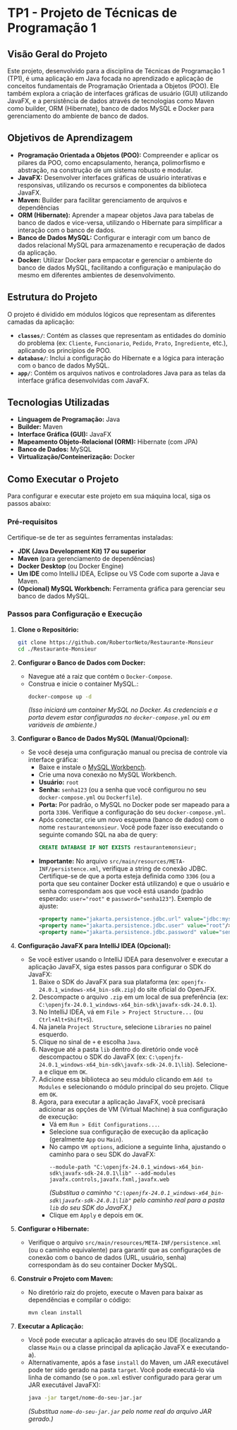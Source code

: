 # TP1 - Projeto de Técnicas de Programação 1

## Visão Geral do Projeto

Este projeto, desenvolvido para a disciplina de Técnicas de Programação 1 (TP1), é uma aplicação em Java focada no aprendizado e aplicação de conceitos fundamentais de Programação Orientada a Objetos (POO). Ele também explora a criação de interfaces gráficas de usuário (GUI) utilizando JavaFX, e a persistência de dados através de tecnologias como Maven como builder, ORM (Hibernate), banco de dados MySQL e Docker para gerenciamento do ambiente de banco de dados.

## Objetivos de Aprendizagem

* **Programação Orientada a Objetos (POO):** Compreender e aplicar os pilares da POO, como encapsulamento, herança, polimorfismo e abstração, na construção de um sistema robusto e modular.
* **JavaFX:** Desenvolver interfaces gráficas de usuário interativas e responsivas, utilizando os recursos e componentes da biblioteca JavaFX.
* **Maven:** Builder para facilitar gerenciamento de arquivos e dependências
* **ORM (Hibernate):** Aprender a mapear objetos Java para tabelas de banco de dados e vice-versa, utilizando o Hibernate para simplificar a interação com o banco de dados.
* **Banco de Dados MySQL:** Configurar e interagir com um banco de dados relacional MySQL para armazenamento e recuperação de dados da aplicação.
* **Docker:** Utilizar Docker para empacotar e gerenciar o ambiente do banco de dados MySQL, facilitando a configuração e manipulação do mesmo em diferentes ambientes de desenvolvimento.

## Estrutura do Projeto

O projeto é dividido em módulos lógicos que representam as diferentes camadas da aplicação:

* **`classes/`**: Contém as classes que representam as entidades do domínio do problema (ex: `Cliente`, `Funcionario`, `Pedido`, `Prato`, `Ingrediente`, etc.), aplicando os princípios de POO.
* **`database/`**: Inclui a configuração do Hibernate e a lógica para interação com o banco de dados MySQL.
* **`app/`**: Contém os arquivos nativos e controladores Java para as telas da interface gráfica desenvolvidas com JavaFX.

## Tecnologias Utilizadas

* **Linguagem de Programação:** Java
* **Builder:** Maven
* **Interface Gráfica (GUI):** JavaFX
* **Mapeamento Objeto-Relacional (ORM):** Hibernate (com JPA)
* **Banco de Dados:** MySQL
* **Virtualização/Conteinerização:** Docker

## Como Executar o Projeto

Para configurar e executar este projeto em sua máquina local, siga os passos abaixo:

### Pré-requisitos

Certifique-se de ter as seguintes ferramentas instaladas:

* **JDK (Java Development Kit) 17 ou superior**
* **Maven** (para gerenciamento de dependências)
* **Docker Desktop** (ou Docker Engine)
* **Um IDE** como IntelliJ IDEA, Eclipse ou VS Code com suporte a Java e Maven.
* **(Opcional) MySQL Workbench:** Ferramenta gráfica para gerenciar seu banco de dados MySQL.

### Passos para Configuração e Execução

1.  **Clone o Repositório:**
    ```bash
    git clone https://github.com/RobertorNeto/Restaurante-Monsieur
    cd ./Restaurante-Monsieur
    ```

2.  **Configurar o Banco de Dados com Docker:**
    * Navegue até a raiz que contém o `Docker-Compose`.
    * Construa e inicie o container MySQL.:
        ```bash
        docker-compose up -d
        ```
        *(Isso iniciará um container MySQL no Docker. As credenciais e a porta devem estar configuradas no `docker-compose.yml` ou em variáveis de ambiente.)*

3.  **Configurar o Banco de Dados MySQL (Manual/Opcional):**
    * Se você deseja uma configuração manual ou precisa de controle via interface gráfica:
        * Baixe e instale o [MySQL Workbench](https://www.mysql.com/products/workbench/).
        * Crie uma nova conexão no MySQL Workbench.
        * **Usuário:** `root`
        * **Senha:** `senha123` (ou a senha que você configurou no seu `docker-compose.yml` ou `Dockerfile`).
        * **Porta:** Por padrão, o MySQL no Docker pode ser mapeado para a porta `3306`. Verifique a configuração do seu `docker-compose.yml`.
        * Após conectar, crie um novo esquema (banco de dados) com o nome `restaurantemonsieur`. Você pode fazer isso executando o seguinte comando SQL na aba de query:
            ```sql
            CREATE DATABASE IF NOT EXISTS restaurantemonsieur;
            ```
        * **Importante:** No arquivo `src/main/resources/META-INF/persistence.xml`, verifique a string de conexão JDBC. Certifique-se de que a porta esteja definida como `3306` (ou a porta que seu container Docker está utilizando) e que o usuário e senha correspondam aos que você está usando (padrão esperado: `user="root"` e `password="senha123"`). Exemplo de ajuste:
            ```xml
            <property name="jakarta.persistence.jdbc.url" value="jdbc:mysql://localhost:3306/restaurantemonsieur?createDatabaseIfNotExist=true"/>
            <property name="jakarta.persistence.jdbc.user" value="root"/>
            <property name="jakarta.persistence.jdbc.password" value="senha123"/>
            ```
4.  **Configuração JavaFX para IntelliJ IDEA (Opcional):**
    * Se você estiver usando o IntelliJ IDEA para desenvolver e executar a aplicação JavaFX, siga estes passos para configurar o SDK do JavaFX:
        1.  Baixe o SDK do JavaFX para sua plataforma (ex: `openjfx-24.0.1_windows-x64_bin-sdk.zip`) do site oficial do OpenJFX.
        2.  Descompacte o arquivo `.zip` em um local de sua preferência (ex: `C:\openjfx-24.0.1_windows-x64_bin-sdk\javafx-sdk-24.0.1`).
        3.  No IntelliJ IDEA, vá em `File > Project Structure...` (ou `Ctrl+Alt+Shift+S`).
        4.  Na janela `Project Structure`, selecione `Libraries` no painel esquerdo.
        5.  Clique no sinal de `+` e escolha `Java`.
        6.  Navegue até a pasta `lib` dentro do diretório onde você descompactou o SDK do JavaFX (ex: `C:\openjfx-24.0.1_windows-x64_bin-sdk\javafx-sdk-24.0.1\lib`). Selecione-a e clique em `OK`.
        7.  Adicione essa biblioteca ao seu módulo clicando em `Add to Modules` e selecionando o módulo principal do seu projeto. Clique em `OK`.
        8.  Agora, para executar a aplicação JavaFX, você precisará adicionar as opções de VM (Virtual Machine) à sua configuração de execução:
            * Vá em `Run > Edit Configurations...`.
            * Selecione sua configuração de execução da aplicação (geralmente `App` ou `Main`).
            * No campo `VM options`, adicione a seguinte linha, ajustando o caminho para o seu SDK do JavaFX:
                ```
                --module-path "C:\openjfx-24.0.1_windows-x64_bin-sdk\javafx-sdk-24.0.1\lib" --add-modules javafx.controls,javafx.fxml,javafx.web
                ```
                *(Substitua o caminho `"C:\openjfx-24.0.1_windows-x64_bin-sdk\javafx-sdk-24.0.1\lib"` pelo caminho real para a pasta `lib` do seu SDK do JavaFX.)*
            * Clique em `Apply` e depois em `OK`.

5.  **Configurar o Hibernate:**
    * Verifique o arquivo `src/main/resources/META-INF/persistence.xml` (ou o caminho equivalente) para garantir que as configurações de conexão com o banco de dados (URL, usuário, senha) correspondam às do seu container Docker MySQL.

6.  **Construir o Projeto com Maven:**
    * No diretório raiz do projeto, execute o Maven para baixar as dependências e compilar o código:
        ```bash
        mvn clean install
        ```

7.  **Executar a Aplicação:**
    * Você pode executar a aplicação através do seu IDE (localizando a classe `Main` ou a classe principal da aplicação JavaFX e executando-a).
    * Alternativamente, após a fase `install` do Maven, um JAR executável pode ter sido gerado na pasta `target`. Você pode executá-lo via linha de comando (se o `pom.xml` estiver configurado para gerar um JAR executável JavaFX):
        ```bash
        java -jar target/nome-do-seu-jar.jar
        ```
        *(Substitua `nome-do-seu-jar.jar` pelo nome real do arquivo JAR gerado.)*
